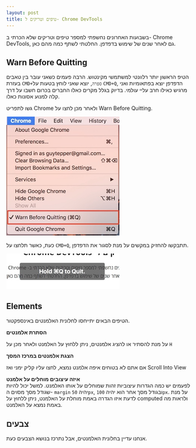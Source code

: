 ```yaml
---
layout: post
title: טיפים וטריקים ל- Chrome DevTools
---
```

בשבועות האחרונים נחשפתי למספר טיפים וטריקים שלא הכרתי ב- Chrome DevTools, גם לאחר שנים של שימוש בדפדפן. החלטתי לשתף כמה מהם כאן.

## Warn Before Quitting
הטיפ הראשון יותר רלוונטי למשתמשי מקינטוש. הרבה פעמים כשאני עובר בין טאבים בעזרת `CMD+ספרה`, יוצא שאני לוחץ בטעות על `CMD+Q`, הדפדפן יוצא בפתאומיות ואני מרגיש כאילו חרב עליי עולמי.
בדיוק בגלל מקרים כאלו החברים בכרום חשבו על דרך קלה למנוע אסונות כאלו.

גשו לתפריט Chrome ולאחר מכן לחצו על Warn Before Quitting.

<img src="/images/posts/devtools-tips/warn-before-quitting@1x.jpg"
     srcset="/images/posts/devtools-tips/warn-before-quitting@2x.jpg 2x"
    alt="" width="300">


כעת, כאשר תלחצו על `CMD+Q`, תתבקשו להחזיק במקשים על מנת לסגור את הדפדפן.

<img src="/images/posts/devtools-tips/hold-to-quit@1x.jpg"
     srcset="/images/posts/devtools-tips/hold-to-quit@2x.jpg 2x"
    alt="" width="300">

## Elements
הטיפים הבאים יתייחסו לחלונית האלמנטים באינספקטור.  

**הסתרת אלמנטים**  

על מנת להסתיר או להציג אלמנטים, ניתן ללחוץ על האלמנט ולאחר מכן על `H`  

**הצגת אלמנטים במרכז המסך**  

אם אתם לא בטוחים איפה אלמנט נמצא, לחצו עליו קליק ימני ואז Scroll Into View

**איזה עיצובים מוחלים על אלמנט**  
לפעמים יש כמה הגדרות עיצוביות זהות שמוחלים על אותו האלמנט. למשל יכול להיות שגודל מסך מסוים ה- `margin` יהיה `50px`, ובגודל מסך אחר הוא יהיה `100px`.
על מנת לדעת איזו הגדרה באמת מוחלת על האלמנט, ניתן ללחוץ על computed ולראות מה באמת נמצא על האלמנט.

## צבעים
אנחנו עדיין בחלונית האלמנטים, אבל נתרכז בנושא הצבעים כעת.
